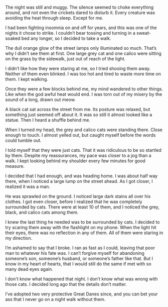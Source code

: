The night was still and muggy. The silence seemed to choke everything around, and not even the crickets dared to disturb it. Every creature was avoiding the heat through sleep. Except for me.


I had been fighting insomnia on and off for years, and this was one of the nights it chose to strike. I couldn’t bear tossing and turning in a sweat-soaked bed any longer, so I decided to take a walk.


The dull orange glow of the street lamps only illuminated so much. That’s why I didn’t see them at first. One large grey cat and one calico were sitting on the grass by the sidewalk, just out of reach of the light. 


I didn’t like how they were staring at me, so I tried shooing them away. Neither of them even blinked. I was too hot and tired to waste more time on them. I kept walking. 


Once they were a few blocks behind me, my mind wandered to other things. Like when the god awful heat would end. I was torn out  of my misery by the sound of a long, drawn out meow.


A black cat sat across the street from me. Its posture was relaxed, but something just seemed off about it. It was so still it almost looked like a statue. Then I heard a shuffle behind me.


When I turned my head, the grey and calico cats were standing there. Close enough to touch. I almost yelled out, but caught myself before the words could tumble out.


I told myself that they were just cats. That it was ridiculous to be so startled by them. Despite my reassurances, my pace was closer to a jog than a walk. I kept looking behind my shoulder every few minutes for good measure.


I decided that I had enough, and was heading home. I was about half way there, when I noticed a large lump on the street ahead. As I got closer, I realized it was a man.


He was sprawled on the ground. I noticed large dark stains all over his clothes. I got even closer, before I realized that he was completely surrounded by cats. There were at least 10 of them, and I noticed the grey, black, and calico cats among them.


I knew the last thing he needed was to be surrounded by cats. I decided to try scaring them away with the flashlight on my phone. When the light hit their eyes, there was no reflection in any of them. All of them were staring in my direction.


I’m ashamed to say that I broke. I ran as fast as I could, leaving that poor man to whatever his fate was. I can’t forgive myself for abandoning someone’s son, someone’s husband, or someone’s father like that. But I know in my heart of hearts, that I would still do the same if met with so many dead eyes again.


I don't know what happened that night. I don’t know what was wrong with those cats. I decided long ago that the details don’t matter.


I’ve adopted two very protective Great Danes since, and you can bet your ass that I never go on a night walk without them.